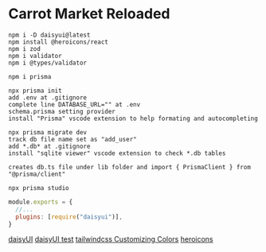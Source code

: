 # Carrot Market Reloaded

```terminal
npm i -D daisyui@latest
npm install @heroicons/react
npm i zod
npm i validator
npm i @types/validator

npm i prisma
```

```prisma setting
npx prisma init
add .env at .gitignore
complete line DATABASE_URL="" at .env
schema.prisma setting provider
install "Prisma" vscode extension to help formating and autocompleting

npx prisma migrate dev
track db file name set as "add_user"
add *.db* at .gitignore
install "sqlite viewer" vscode extension to check *.db tables

creates db.ts file under lib folder and import { PrismaClient } from "@prisma/client"

npx prisma studio
```

```tailwind.config.js
module.exports = {
  //...
  plugins: [require("daisyui")],
}
```

[daisyUI](https://daisyui.com/docs/install/)
[daisyUI test](https://stackblitz.com/edit/daisyui-nextjs?file=tailwind.config.js)
[tailwindcss Customizing Colors](https://tailwindcss.com/docs/customizing-colors)
[heroicons](https://github.com/tailwindlabs/heroicons)
